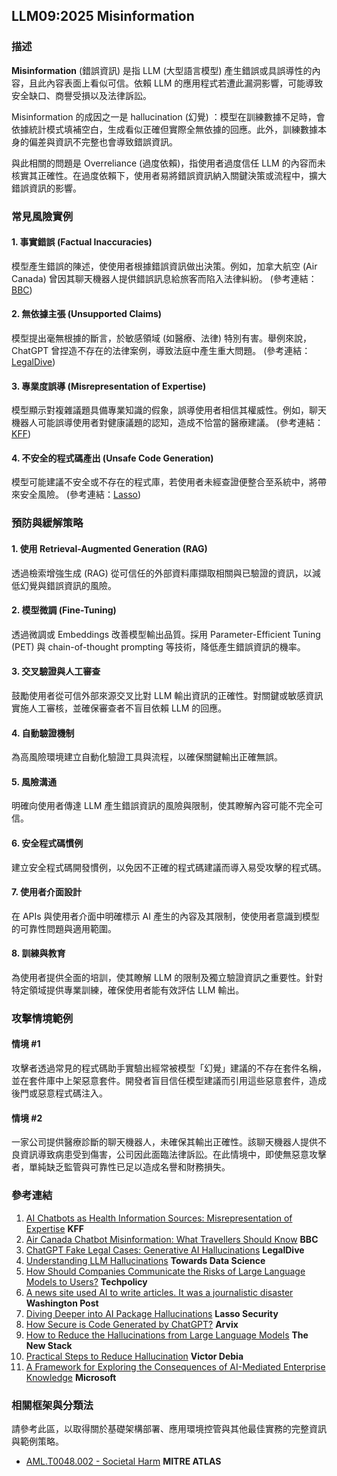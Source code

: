 ## LLM09:2025 Misinformation

### 描述

**Misinformation** (錯誤資訊) 是指 LLM (大型語言模型) 產生錯誤或具誤導性的內容，且此內容表面上看似可信。依賴 LLM 的應用程式若遭此漏洞影響，可能導致安全缺口、商譽受損以及法律訴訟。

Misinformation 的成因之一是 hallucination (幻覺) ：模型在訓練數據不足時，會依據統計模式填補空白，生成看似正確但實際全無依據的回應。此外，訓練數據本身的偏差與資訊不完整也會導致錯誤資訊。

與此相關的問題是 Overreliance (過度依賴)，指使用者過度信任 LLM 的內容而未核實其正確性。在過度依賴下，使用者易將錯誤資訊納入關鍵決策或流程中，擴大錯誤資訊的影響。

### 常見風險實例

#### 1. 事實錯誤 (Factual Inaccuracies)
模型產生錯誤的陳述，使使用者根據錯誤資訊做出決策。例如，加拿大航空 (Air Canada) 曾因其聊天機器人提供錯誤訊息給旅客而陷入法律糾紛。
(參考連結：[BBC](https://www.bbc.com/travel/article/20240222-air-canada-chatbot-misinformation-what-travellers-should-know))

#### 2. 無依據主張 (Unsupported Claims)
模型提出毫無根據的斷言，於敏感領域 (如醫療、法律) 特別有害。舉例來說，ChatGPT 曾捏造不存在的法律案例，導致法庭中產生重大問題。
(參考連結：[LegalDive](https://www.legaldive.com/news/chatgpt-fake-legal-cases-generative-ai-hallucinations/651557/))

#### 3. 專業度誤導 (Misrepresentation of Expertise)
模型顯示對複雜議題具備專業知識的假象，誤導使用者相信其權威性。例如，聊天機器人可能誤導使用者對健康議題的認知，造成不恰當的醫療建議。
(參考連結：[KFF](https://www.kff.org/health-misinformation-monitor/volume-05/))

#### 4. 不安全的程式碼產出 (Unsafe Code Generation)
模型可能建議不安全或不存在的程式庫，若使用者未經查證便整合至系統中，將帶來安全風險。
(參考連結：[Lasso](https://www.lasso.security/blog/ai-package-hallucinations))

### 預防與緩解策略

#### 1. 使用 Retrieval-Augmented Generation (RAG)
透過檢索增強生成 (RAG) 從可信任的外部資料庫擷取相關與已驗證的資訊，以減低幻覺與錯誤資訊的風險。

#### 2. 模型微調 (Fine-Tuning)
透過微調或 Embeddings 改善模型輸出品質。採用 Parameter-Efficient Tuning (PET) 與 chain-of-thought prompting 等技術，降低產生錯誤資訊的機率。

#### 3. 交叉驗證與人工審查
鼓勵使用者從可信外部來源交叉比對 LLM 輸出資訊的正確性。對關鍵或敏感資訊實施人工審核，並確保審查者不盲目依賴 LLM 的回應。

#### 4. 自動驗證機制
為高風險環境建立自動化驗證工具與流程，以確保關鍵輸出正確無誤。

#### 5. 風險溝通
明確向使用者傳達 LLM 產生錯誤資訊的風險與限制，使其瞭解內容可能不完全可信。

#### 6. 安全程式碼慣例
建立安全程式碼開發慣例，以免因不正確的程式碼建議而導入易受攻擊的程式碼。

#### 7. 使用者介面設計
在 APIs 與使用者介面中明確標示 AI 產生的內容及其限制，使使用者意識到模型的可靠性問題與適用範圍。

#### 8. 訓練與教育
為使用者提供全面的培訓，使其瞭解 LLM 的限制及獨立驗證資訊之重要性。針對特定領域提供專業訓練，確保使用者能有效評估 LLM 輸出。

### 攻擊情境範例

#### 情境 #1
攻擊者透過常見的程式碼助手實驗出經常被模型「幻覺」建議的不存在套件名稱，並在套件庫中上架惡意套件。開發者盲目信任模型建議而引用這些惡意套件，造成後門或惡意程式碼注入。

#### 情境 #2
一家公司提供醫療診斷的聊天機器人，未確保其輸出正確性。該聊天機器人提供不良資訊導致病患受到傷害，公司因此面臨法律訴訟。在此情境中，即使無惡意攻擊者，單純缺乏監管與可靠性已足以造成名譽和財務損失。

### 參考連結

1. [AI Chatbots as Health Information Sources: Misrepresentation of Expertise](https://www.kff.org/health-misinformation-monitor/volume-05/) **KFF**
2. [Air Canada Chatbot Misinformation: What Travellers Should Know](https://www.bbc.com/travel/article/20240222-air-canada-chatbot-misinformation-what-travellers-should-know) **BBC**
3. [ChatGPT Fake Legal Cases: Generative AI Hallucinations](https://www.legaldive.com/news/chatgpt-fake-legal-cases-generative-ai-hallucinations/651557/) **LegalDive**
4. [Understanding LLM Hallucinations](https://towardsdatascience.com/llm-hallucinations-ec831dcd7786) **Towards Data Science**
5. [How Should Companies Communicate the Risks of Large Language Models to Users?](https://techpolicy.press/how-should-companies-communicate-the-risks-of-large-language-models-to-users/) **Techpolicy**
6. [A news site used AI to write articles. It was a journalistic disaster](https://www.washingtonpost.com/media/2023/01/17/cnet-ai-articles-journalism-corrections/) **Washington Post**
7. [Diving Deeper into AI Package Hallucinations](https://www.lasso.security/blog/ai-package-hallucinations) **Lasso Security**
8. [How Secure is Code Generated by ChatGPT?](https://arxiv.org/abs/2304.09655) **Arvix**
9. [How to Reduce the Hallucinations from Large Language Models](https://thenewstack.io/how-to-reduce-the-hallucinations-from-large-language-models/) **The New Stack**
10. [Practical Steps to Reduce Hallucination](https://newsletter.victordibia.com/p/practical-steps-to-reduce-hallucination) **Victor Debia**
11. [A Framework for Exploring the Consequences of AI-Mediated Enterprise Knowledge](https://www.microsoft.com/en-us/research/publication/a-framework-for-exploring-the-consequences-of-ai-mediated-enterprise-knowledge-access-and-identifying-risks-to-workers/) **Microsoft**

### 相關框架與分類法

請參考此區，以取得關於基礎架構部署、應用環境控管與其他最佳實務的完整資訊與範例策略。

- [AML.T0048.002 - Societal Harm](https://atlas.mitre.org/techniques/AML.T0048) **MITRE ATLAS**

